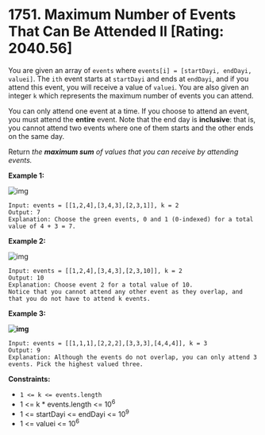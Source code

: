 # 1751. Maximum Number of Events That Can Be Attended II [Rating: 2040.56]

You are given an array of `events` where `events[i] = [startDayi, endDayi, valuei]`. The `ith` event starts at `startDayi` and ends at `endDayi`, and if you attend this event, you will receive a value of `valuei`. You are also given an integer `k` which represents the maximum number of events you can attend.

You can only attend one event at a time. If you choose to attend an event, you must attend the **entire** event. Note that the end day is **inclusive**: that is, you cannot attend two events where one of them starts and the other ends on the same day.

Return *the **maximum sum** of values that you can receive by attending events.*

 

**Example 1:**

![img](https://assets.leetcode.com/uploads/2021/01/10/screenshot-2021-01-11-at-60048-pm.png)

```
Input: events = [[1,2,4],[3,4,3],[2,3,1]], k = 2
Output: 7
Explanation: Choose the green events, 0 and 1 (0-indexed) for a total value of 4 + 3 = 7.
```

**Example 2:**

![img](https://assets.leetcode.com/uploads/2021/01/10/screenshot-2021-01-11-at-60150-pm.png)

```
Input: events = [[1,2,4],[3,4,3],[2,3,10]], k = 2
Output: 10
Explanation: Choose event 2 for a total value of 10.
Notice that you cannot attend any other event as they overlap, and that you do not have to attend k events.
```

**Example 3:**

**![img](https://assets.leetcode.com/uploads/2021/01/10/screenshot-2021-01-11-at-60703-pm.png)**

```
Input: events = [[1,1,1],[2,2,2],[3,3,3],[4,4,4]], k = 3
Output: 9
Explanation: Although the events do not overlap, you can only attend 3 events. Pick the highest valued three.
```

 

**Constraints:**

- `1 <= k <= events.length`
- 1 <= k * events.length <= 10<sup>6</sup>
- 1 <= startDayi <= endDayi <= 10<sup>9</sup>
- 1 <= valuei <= 10<sup>6</sup>

